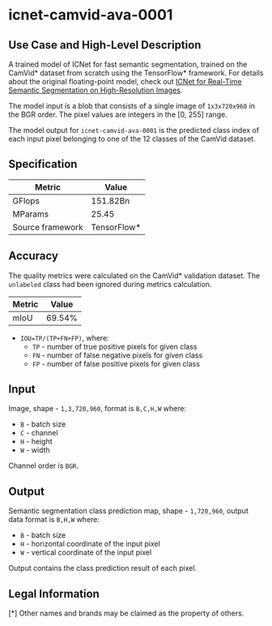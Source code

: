 # icnet-camvid-ava-0001

## Use Case and High-Level Description

A trained model of ICNet for fast semantic segmentation, trained on the CamVid\* dataset from scratch using the TensorFlow\* framework. For details about the original floating-point model, check out [ICNet for Real-Time Semantic Segmentation on High-Resolution Images](https://arxiv.org/abs/1704.08545).

The model input is a blob that consists of a single image of `1x3x720x960` in the BGR order. The pixel values are integers in the [0, 255] range.

The model output for `icnet-camvid-ava-0001` is the predicted class index of each input pixel belonging to one of the 12 classes of the CamVid dataset.

## Specification

| Metric            | Value                 |
|-------------------|-----------------------|
| GFlops            | 151.82Bn              |
| MParams           | 25.45                 |
| Source framework  | TensorFlow\*          |

## Accuracy

The quality metrics were calculated on the CamVid\* validation dataset. The `unlabeled` class had been ignored during metrics calculation.

| Metric                    | Value         |
|---------------------------|---------------|
| mIoU                      |        69.54% |

- `IOU=TP/(TP+FN+FP)`, where:
  - `TP` - number of true positive pixels for given class
  - `FN` - number of false negative pixels for given class
  - `FP` - number of false positive pixels for given class


## Input

Image, shape - `1,3,720,960`, format is `B,C,H,W` where:

- `B` - batch size
- `C` - channel
- `H` - height
- `W` - width

Channel order is `BGR`.

## Output

Semantic segmentation class prediction map, shape - `1,720,960`, output data format is `B,H,W` where:

- `B` - batch size
- `H` - horizontal coordinate of the input pixel
- `W` - vertical coordinate of the input pixel

Output contains the class prediction result of each pixel.

## Legal Information
[*] Other names and brands may be claimed as the property of others.
